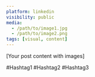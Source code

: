 ```yaml
---
platform: linkedin
visibility: public
media:
  - /path/to/image1.jpg
  - /path/to/image2.png
tags: [visual, content]
---
```


[Your post content with images]

#Hashtag1 #Hashtag2 #Hashtag3
